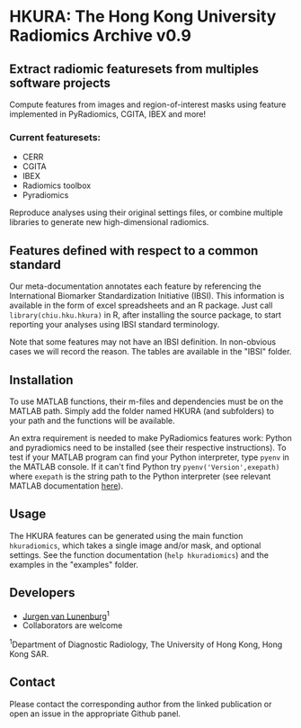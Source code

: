 # HKURA: The Hong Kong University Radiomics Archive v0.9

## Extract radiomic featuresets from multiples software projects
Compute features from images and region-of-interest masks using feature implemented in PyRadiomics, CGITA, IBEX and more!

### Current featuresets:
- CERR
- CGITA
- IBEX
- Radiomics toolbox
- Pyradiomics

Reproduce analyses using their original settings files, or combine multiple libraries to generate new high-dimensional radiomics.

## Features defined with respect to a common standard
Our meta-documentation annotates each feature by referencing the International Biomarker Standardization Initiative (IBSI). This information is available in the form of excel spreadsheets and an R package. Just call `library(chiu.hku.hkura)` in R, after installing the source package, to start reporting your analyses using IBSI standard terminology. 

Note that some features may not have an IBSI definition. In non-obvious cases we will record the reason. The tables are available in the "IBSI" folder.

## Installation
To use MATLAB functions, their m-files and dependencies must be on the MATLAB path. Simply add the folder named HKURA (and subfolders) to your path and the functions will be available.

An extra requirement is needed to make PyRadiomics features work: Python and pyradiomics need to be installed (see their respective instructions). 
To test if your MATLAB program can find your Python interpreter, type `pyenv` in the MATLAB console. 
If it can't find Python try `pyenv('Version',exepath)` where `exepath` is the string path to the Python interpreter (see relevant MATLAB documentation [here](https://www.mathworks.com/help/matlab/matlab_external/install-supported-python-implementation.html)). 
 

## Usage
The HKURA features can be generated using the main function `hkuradiomics`, which takes a single image and/or mask, and optional settings. See the function documentation (`help hkuradiomics`) and the examples in the "examples" folder.

## Developers
- [Jurgen van Lunenburg](https://github.com/jvanlunenburg)<sup>1</sup>
- Collaborators are welcome

<sup>1</sup>Department of Diagnostic Radiology, The University of Hong Kong, Hong Kong SAR.

## Contact
Please contact the corresponding author from the linked publication or open an issue in the appropriate Github panel.